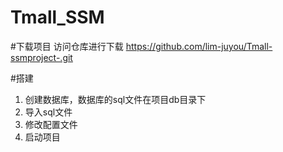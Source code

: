 # Tmall_SSM

#下载项目
访问仓库进行下载
https://github.com/lim-juyou/Tmall-ssmproject-.git

#搭建
1. 创建数据库，数据库的sql文件在项目db目录下
2. 导入sql文件
3. 修改配置文件
4. 启动项目



